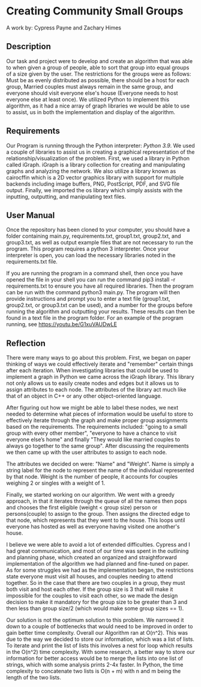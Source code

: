 # Creating Community Small Groups
A work by: Cypress Payne and Zachary Himes

## Description

Our task and project were to develop and create an algorithm that was able to when given a group of people, able to sort that group into equal groups of a size given by the user. The restrictions for the groups were as follows: Must be as evenly distributed as possible, there should be a host for each group, Married couples must always remain in the same group, and everyone should visit everyone else's house (Everyone needs to host everyone else at least once). We utilized Python to implement this algorithm, as it had a nice array of graph libraries we would be able to use to assist, us in both the implementation and display of the algorithm.

## Requirements

Our Program is running through the Python interpreter: _Python 3.9_. We used a couple of libraries to assist us in creating a graphical representation of the relationship/visualization of the problem. First, we used a library in Python called iGraph. iGraph is a library collection for creating and manipulating graphs and analyzing the network. We also utilize a library known as cairocffin which is a 2D vector graphics library with support for multiple backends including image buffers, PNG, PostScript, PDF, and SVG file output. Finally, we imported the os library which simply assists with the inputting, outputting, and manipulating text files.

## User Manual
Once the repository has been cloned to your computer, you should have a folder containing main.py, requirements.txt, group1.txt, group2.txt, and group3.txt, as well as output example files that are not necessary to run the program. This program requires a python 3 interpreter. Once your interpreter is open, you can load the necessary libraries noted in the requirements.txt file.

If you are running the program in a command shell, then once you have opened the file in your shell you can run the command pip3 install -r requirements.txt to ensure you have all required libraries.
Then the program can be run with the command python3 main.py. The program will then provide instructions and prompt you to enter a text file (group1.txt, group2.txt, or group3.txt can be used), and a number for the groups before running the algorithm and outputting your results. These results can then be found in a text file in the program folder.
For an example of the program running, see https://youtu.be/G1xuVAUDwLE

## Reflection
There were many ways to go about this problem. First, we began on paper thinking of ways we could effectively iterate and "remember" certain things after each iteration. When investigating libraries that could be used to implement a graph in Python we came across the iGraph library. This library not only allows us to easily create nodes and edges but it allows us to assign attributes to each node. The attributes of the library act much like that of an object in C++ or any other object-oriented language.

After figuring out how we might be able to label these nodes, we next needed to determine what pieces of information would be useful to store to effectively iterate through the graph and make proper group assignments based on the requirements. The requirements included: "going to a small group with every other member", "everyone to have a chance to visit everyone else’s home" and finally "They would like married couples to always go together to the same group".  After discussing the requirements we then came up with the user attributes to assign to each node.

The attributes we decided on were: "Name" and "Weight". Name is simply a string label for the node to represent the name of the individual represented by that node. Weight is the number of people, it accounts for couples weighing 2 or singles with a weight of 1.

Finally, we started working on our algorithm. We went with a greedy approach, in that it iterates through the queue of all the names then pops and chooses the first eligible (weight < group size) person or persons(couple) to assign to the group. Then assigns the directed edge to that node, which represents that they went to the house. This loops until everyone has hosted as well as everyone having visited one another's house.

I believe we were able to avoid a lot of extended difficulties. Cypress and I had great communication, and most of our time was spent in the outlining and planning phase, which created an organized and straightforward implementation of the algorithm we had planned and fine-tuned on paper. As for some struggles we had as the implementation began, the restrictions state everyone must visit all houses, and couples needing to attend together. So in the case that there are two couples in a group, they must both visit and host each other. If the group size is 3 that will make it impossible for the couples to visit each other, so we made the design decision to make it mandatory for the group size to be greater than 3 and then less than group size/2 (which would make some group sizes == 1).

Our solution is not the optimum solution to this problem. We narrowed it down to a couple of bottlenecks that would need to be improved in order to gain better time complexity. Overall our Algorithm ran at O(n^2). This was due to the way we decided to store our information, which was a list of lists. To iterate and print the list of lists this involves a nest for loop which results in the O(n^2) time complexity. With some research, a better way to store our information for better access would be to merge the lists into one list of strings, which with some analysis prints 2-4x faster. In Python, the time complexity to concatenate two lists is O(n + m) with n and m being the length of the two lists.
